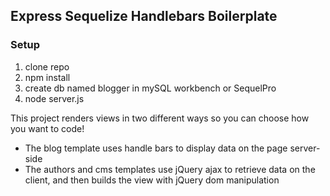 ## Express Sequelize Handlebars Boilerplate

### Setup

1. clone repo
2. npm install
3. create db named blogger in mySQL workbench or SequelPro
4. node server.js

This project renders views in two different ways so you can choose how you want to code!

- The blog template uses handle bars to display data on the page server-side
- The authors and cms templates use jQuery ajax to retrieve data on the client, and then builds the view with jQuery dom manipulation

